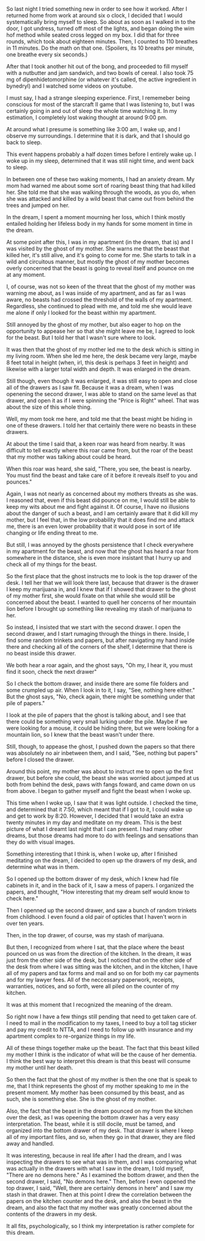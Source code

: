 So last night I tried something new in order to see how it worked. After I
returned home from work at around six o clock, I decided that I would
systematically bring myself to sleep. So about as soon as I walked in to the
door, I got undress, turned off most of the lights, and began doing the wim hof
method while seated cross legged on my box. I did that for three rounds, which
took about eighteen minutes. Then, I counted to 110 breathes in 11 minutes. Do
the math on that one. (Spoilers, its 10 breaths per minute, one breathe every
six seconds.)

After that I took another hit out of the bong, and proceeded to fill myself
with a nutbutter and jam sandwich, and two bowls of cereal. I also took 75 mg
of dipenhidetomorphine (or whatever it's called, the active ingredient in
bynedryl) and I watched some videos on youtube.

I must say, I had a strange sleeping experience. First, I rememeber being
conscious for most of the starcraft II game that I was listening to, but I was
certainly going in and out of sleep the whole time watching it. In my
estimation, I completely lost waking thought at around 9:00 pm.

At around what I presume is something like 3:00 am, I wake up, and I observe my
surroundings. I determine that it is dark, and that I should go back to sleep.

This event happens probably a half dozen times before I entirely wake up. I
woke up in my sleep, determined that it was still night time, and went back to
sleep.

In between one of these two waking moments, I had an anxiety dream. My mom had
warned me about some sort of roaring beast thing that had killed her. She told
me that she was walking through the woods, as you do, when she was attacked and
killed by a wild beast that came out from behind the trees and jumped on her.

In the dream, I spent a moment mourning her loss, which I think mostly entailed
holding her lifeless body in my hands for some moment in time in the dream.

At some point after this, I was in my apartment (in the dream, that is) and I
was visited by the ghost of my mother. She warns me that the beast that killed
her, it's still alive, and it's going to come for me. She starts to talk in a
wild and circuitous manner, but mostly the ghost of my mother becomes overly
concerned that the beast is going to reveal itself and pounce on me at any
moment.

I, of course, was not so keen of the threat that the ghost of my mother was
warning me about, as I was inside of my apartment, and as far as I was aware,
no beasts had crossed the threshold of the walls of my apartment. Regardless,
she continued to plead with me, and told me she would leave me alone if only I
looked for the beast within my apartment.

Still annoyed by the ghost of my mother, but also eager to hop on the
opportunity to appease her so that she might leave me be, I agreed to look for
the beast. But I told her that I wasn't sure where to look.

It was then that the ghost of my mother led me to the desk which is sitting in
my living room. When she led me here, the desk became very large, maybe 8 feet
total in height (when, irl, this desk is perhaps 3 feet in height) and likewise
with a larger total width and depth. It was enlarged in the dream.

Still though, even though it was enlarged, it was still easy to open and close
all of the drawers as I saw fit. Because it was a dream, when I was openening
the second drawer, I was able to stand on the same level as that drawer, and
open it as if I were spinning the "Price is Right" wheel. That was about the
size of this whole thing.

Well, my mom took me here, and told me that the beast might be hiding in one of
these drawers. I told her that certainly there were no beasts in these drawers.

At about the time I said that, a keen roar was heard from nearby. It was
difficult to tell exactly where this roar came from, but the roar of the beast
that my mother was talking about could be heard.

When this roar was heard, she said, "There, you see, the beast is nearby. You
must find the beast and take care of it before it reveals itself to you and
pounces."

Again, I was not nearly as concerned about my mothers threats as she was. I
reasoned that, even if this beast did pounce on me, I would still be able to
keep my wits about me and fight against it. Of course, I have no illusions
about the danger of such a beast, and I am certainly aware that it did kill my
mother, but I feel that, in the low probability that it does find me and attack
me, there is an even lower probability that it would pose in sort of life
changing or life ending threat to me.

But still, I was annoyed by the ghosts persistence that I check everywhere in
my apartment for the beast, and now that the ghost has heard a roar from
somewhere in the distance, she is even more insistant that I hurry up and check
all of my things for the beast.

So the first place that the ghost instructs me to look is the top drawer of the
desk. I tell her that we will look there last, because that drawer is the
drawer I keep my marijuana in, and I knew that if I showed that drawer to the
ghost of my mother first, she would fixate on that while she would still be
concerned about the beast. I wanted to quell her concerns of her mountain lion
before I brought up something like revealing my stash of marijuana to her.

So instead, I insisted that we start with the second drawer. I open the second
drawer, and I start rumaging through the things in there. Inside, I find some
random trinkets and papers, but after navigating my hand inside there and
checking all of the corners of the shelf, I determine that there is no beast
inside this drawer.

We both hear a roar again, and the ghost says, "Oh my, I hear it, you must find
it soon, check the next drawer"

So I check the bottom drawer, and inside there are some file folders and some
crumpled up air. When I look in to it, I say, "See, nothing here either." But
the ghost says, "No, check again, there might be something under that pile of
papers."

I look at the pile of papers that the ghost is talking about, and I see that
there could be something very small lurking under the pile. Maybe if we were
looking for a mouse, it could be hiding there, but we were looking for a
mountain lion, so I knew that the beast wasn't under there.

Still, though, to appease the ghost, I pushed down the papers so that there was
absolutely no air inbetween them, and I said, "See, nothing but papers" before
I closed the drawer.

Around this point, my mother was about to instruct me to open up the first
drawer, but before she could, the beast she was worried about jumped at us both
from behind the desk, paws with fangs foward, and came down on us from above.
I began to gather myself and fight the beast when I woke up.

This time when I woke up, I saw that it was light outside. I checked the time,
and determined that it 7:50, which meant that if I got to it, I could wake up
and get to work by 8:20. However, I decided that I would take an extra twenty
minutes in my day and meditate on my dream. This is the best picture of what I
dreamt last night that I can present. I had many other dreams, but those dreams
had more to do with feelings and sensations than they do with visual images.

Something interesting that I think is, when I woke up, after I finished
meditating on the dream, I decided to open up the drawers of my desk, and
determine what was in them.

So I opened up the bottom drawer of my desk, which I knew had file cabinets in
it, and in the back of it, I saw a mess of papers. I organized the papers, and
thought, "How interesting that my dream self would know to check here."

Then I openned up the second drawer, and saw a bunch of random trinkets from
childhood. I even found a old pair of opticles that I haven't worn in over ten
years.

Then, in the top drawer, of course, was my stash of marijuana.

But then, I recognized from where I sat, that the place where the beast pounced
on us was from the direction of the kitchen. In the dream, it was just from the
other side of the desk, but I noticed that on the other side of the desk from
where I was sitting was the kitchen, and in the kitchen, I have all of my
papers and tax forms and mail and so on for both my car payments and for my
lawyer fees. All of the neccessary paperwork, receipts, warranties, notices,
and so forth, were all piled on the counter of my kitchen.

It was at this moment that I recognized the meaning of the dream.

So right now I have a few things still pending that need to get taken care of.
I need to mail in the modification to my taxes, I need to buy a toll tag
sticker and pay my credit to NTTA, and I need to follow up with insurance and
my apartment complex to re-organize things in my life.

All of these things together make up the beast. The fact that this beast killed
my mother I think is the indicator of what will be the cause of her dementia. I
think the best way to interpret this dream is that this beast will consume my
mother until her death.

So then the fact that the ghost of my mother is then the one that is speak to
me, that I think represents the ghost of my mother speaking to me in the
present moment. My mother has been consumed by this beast, and as such, she is
something else. She is the ghost of my mother.

Also, the fact that the beast in the dream pounced on my from the kitchen over
the desk, as I was opeening the bottom drawer has a very easy interpretation.
The beast, while it is still docile, must be tamed, and organized into the
bottom drawer of my desk. That drawer is where I keep all of my important
files, and so, when they go in that drawer, they are filed away and handled.

It was interesting, because in real life after I had the dream, and I was
inspecting the drawers to see what was in them, and I was comparing what was
actually in the drawers with what I saw in the dream, I told myself, "There are
no demons here." As I examined the bottom drawer, and then the second drawer, I
said, "No demons here." Then, before I even oppened the top drawer, I said,
"Well, there are certainly demons in here" and I saw my stash in that drawer.
Then at this point I drew the correlation between the papers on the kitchen
counter and the desk, and also the beast in the dream, and also the fact that
my mother was greatly concerned about the contents of the drawers in my desk.

It all fits, psychologically, so I think my interpretation is rather complete
for this dream.
